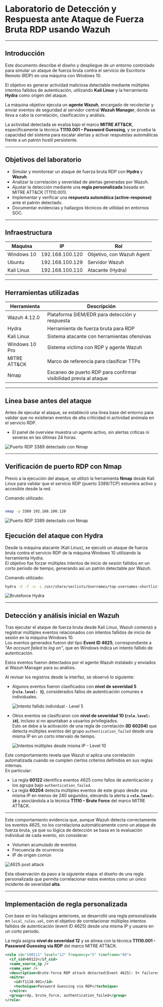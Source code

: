 #  Laboratorio de Detección y Respuesta ante Ataque de Fuerza Bruta RDP usando Wazuh

---

##  Introducción

Este documento describe el diseño y despliegue de un entorno controlado para simular un ataque de fuerza bruta contra el servicio de Escritorio Remoto (RDP) en una máquina con Windows 10.  

El objetivo es generar actividad maliciosa detectable mediante múltiples intentos fallidos de autenticación, utilizando **Kali Linux** y la herramienta **Hydra** como origen del ataque.  

La máquina objetivo ejecuta un **agente Wazuh**, encargado de recolectar y enviar eventos de seguridad al servidor central **Wazuh Manager**, donde se lleva a cabo la correlación, clasificación y análisis.  

La actividad detectada se evalúa bajo el marco **MITRE ATT&CK**, específicamente la técnica **T1110.001 – Password Guessing**, y se prueba la capacidad del sistema para escalar alertas y activar respuestas automáticas frente a un patrón hostil persistente.

---

## Objetivos del laboratorio

- Simular y monitorear un ataque de fuerza bruta RDP con **Hydra** y **Wazuh**.
- Analizar la correlación y severidad de alertas generadas por Wazuh.
- Ajustar la detección mediante una **regla personalizada** basada en MITRE ATT&CK (T1110.001).
- Implementar y verificar una **respuesta automática (active-response)** ante el patrón detectado.
- Documentar evidencias y hallazgos técnicos de utilidad en entornos SOC.

---

## Infraestructura

| Máquina     | IP              | Rol                       |
|-------------|-----------------|---------------------------|
| Windows 10  | 192.168.100.120 | Objetivo, con Wazuh Agent |
| Ubuntu      | 192.168.100.129 | Servidor Wazuh            |
| Kali Linux  | 192.168.100.110 | Atacante (Hydra)          |

---

## Herramientas utilizadas

| Herramienta       | Descripción                                 |
|-------------------|---------------------------------------------|
| Wazuh 4.12.0         | Plataforma SIEM/EDR para detección y respuesta |
| Hydra             | Herramienta de fuerza bruta para RDP         |
| Kali Linux        | Sistema atacante con herramientas ofensivas  |
| Windows 10 Pro    | Sistema víctima con RDP y agente Wazuh       |
| MITRE ATT&CK      | Marco de referencia para clasificar TTPs     |
| Nmap              | Escaneo de puerto RDP para confirmar visibilidad previa al ataque |

---

## Línea base antes del ataque

Antes de ejecutar el ataque, se estableció una línea base del entorno para validar que no existieran eventos de alta criticidad ni actividad anómala en el servicio RDP.

- El panel de overview muestra un agente activo, sin alertas críticas ni severas en las últimas 24 horas.

![Puerto RDP 3389 detectado con Nmap](images/dashboard-overview.png)

---

## Verificación de puerto RDP con Nmap

Previo a la ejecución del ataque, se utilizó la herramienta **Nmap** desde Kali Linux para validar que el servicio RDP (puerto 3389/TCP) estuviera activo y accesible desde la red.

Comando utilizado:

```bash

nmap -p 3389 192.168.100.120 

```
![Puerto RDP 3389 detectado con Nmap](images/nmap-3389.png)

## Ejecución del ataque con Hydra

Desde la máquina atacante (Kali Linux), se ejecutó un ataque de fuerza bruta contra el servicio RDP de la máquina Windows 10 utilizando la herramienta Hydra.  
El objetivo fue forzar múltiples intentos de inicio de sesión fallidos en un corto periodo de tiempo, generando así un patrón detectable por Wazuh.

Comando utilizado:
```bash
hydra -V -f -u -L /usr/share/seclists/Usernames/top-usernames-shortlist.txt -P /usr/share/wordlists/rockyou.txt rdp://192.168.100.120

```
![Bruteforce Hydra](images/hydra-bruteforce.png)

---

## Detección y análisis inicial en Wazuh

Tras ejecutar el ataque de fuerza bruta desde Kali Linux, Wazuh comenzó a registrar múltiples eventos relacionados con intentos fallidos de inicio de sesión en la máquina Windows 10.  
Los eventos generados fueron del tipo **Event ID 4625**, correspondiente a _"An account failed to log on"_, que en Windows indica un intento fallido de autenticación.

Estos eventos fueron detectados por el agente Wazuh instalado y enviados al Wazuh Manager para su análisis.

Al revisar los registros desde la interfaz, se observó lo siguiente:

- Algunos eventos fueron clasificados con **nivel de severidad 5 (`rule.level: 5`)**, considerados fallos de autenticación comunes e individuales.

  ![Intento fallido individual - Level 5](images/4625-low.png)

- Otros eventos se clasificaron con **nivel de severidad 10 (`rule.level: 10`)**, incluso si no apuntaban a usuarios privilegiados.  
  Esto se debe a la activación de una regla de correlación **(ID 60204)** que detecta múltiples eventos del grupo `authentication_failed` desde una misma IP en un corto intervalo de tiempo.

  ![Intentos múltiples desde misma IP - Level 10](images/4625-medium.png)

Este comportamiento revela que Wazuh sí aplica una correlación automatizada cuando se cumplen ciertos criterios definidos en sus reglas internas.  
En particular:

- La regla **60122** identifica eventos 4625 como fallos de autenticación y los agrupa bajo `authentication_failed`.
- La regla **60204** detecta múltiples eventos de este grupo desde una misma IP en menos de 240 segundos, elevando la alerta a **`rule.level: 10`** y asociándola a la técnica **T1110 – Brute Force** del marco MITRE ATT&CK.


---

Este comportamiento evidencia que, aunque Wazuh detecta correctamente los eventos 4625, no los correlaciona automáticamente como un ataque de fuerza bruta,
 ya que su lógica de detección se basa en la evaluación individual de cada evento, sin considerar:

- Volumen acumulado de eventos
- Frecuencia de ocurrencia
- IP de origen común

![4625 post attack](images/dashboard-postattack.png)

Esta observación da paso a la siguiente etapa: el diseño de una regla personalizada que permita correlacionar estos eventos como un único incidente de severidad **alta**.

---

##  Implementación de regla personalizada

Con base en los hallazgos anteriores, se desarrolló una regla personalizada en `local_rules.xml`, con el objetivo de correlacionar múltiples intentos fallidos de autenticación (event ID 4625) desde una misma IP y usuario en un corto periodo.

La regla asigna **nivel de severidad 12** y se alinea con la técnica **T1110.001 - Password Guessing vía RDP** del marco MITRE ATT&CK.

```xml
<rule id="100111" level="12" frequency="5" timeframe="60">
  <if_sid>60122</if_sid>
  <same_source_ip />
  <same_user />
  <description>Brute-force RDP attack detected(Event 4625): 5+ failures from same IP/user</description>
  <mitre>
    <id>T1110.001</id>
    <technique>Password Guessing via RDP</technique>
  </mitre>
  <group>rdp, brute_force, authentication_failed</group>
</rule>

